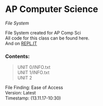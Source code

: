 # AP Computer Science
*File System*

File System created for AP Comp Sci  
All code for this class can be found here.  
And on [REPL.IT](https://repl.it/@njsharpie)  
### Contents: ###  
>UNIT 0/INFO.txt  
>UNIT 1/INFO.txt  
>UNIT 2  
  
File Finding: Ease of Access  
Version: Latest   
Timestamp: (13.11.17-10:30<AM>)  
